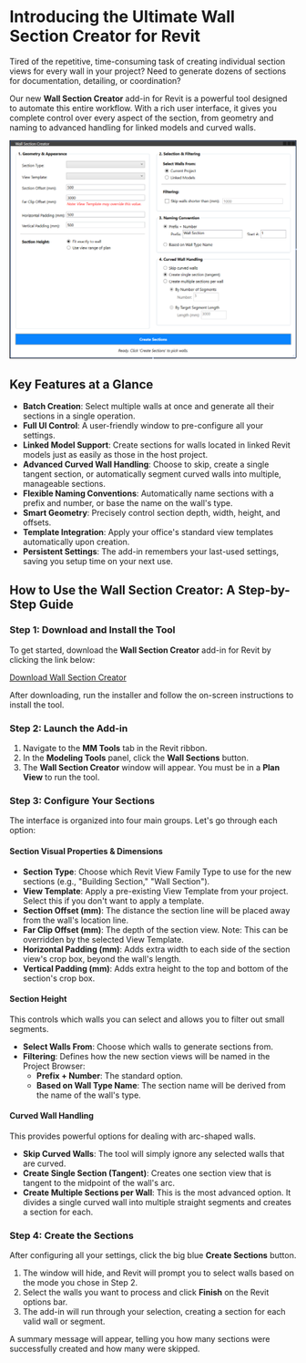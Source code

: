 # Introducing the Ultimate Wall Section Creator for Revit

Tired of the repetitive, time-consuming task of creating individual section views for every wall in your project? Need to generate dozens of sections for documentation, detailing, or coordination?

Our new **Wall Section Creator** add-in for Revit is a powerful tool designed to automate this entire workflow. With a rich user interface, it gives you complete control over every aspect of the section, from geometry and naming to advanced handling for linked models and curved walls.



![Addin User Interface](https://raw.githubusercontent.com/moustafamagdi/Wall-Section-Creator/refs/heads/main/UI.png) 


## Key Features at a Glance

- **Batch Creation**: Select multiple walls at once and generate all their sections in a single operation.
- **Full UI Control**: A user-friendly window to pre-configure all your settings.
- **Linked Model Support**: Create sections for walls located in linked Revit models just as easily as those in the host project.
- **Advanced Curved Wall Handling**: Choose to skip, create a single tangent section, or automatically segment curved walls into multiple, manageable sections.
- **Flexible Naming Conventions**: Automatically name sections with a prefix and number, or base the name on the wall's type.
- **Smart Geometry**: Precisely control section depth, width, height, and offsets.
- **Template Integration**: Apply your office's standard view templates automatically upon creation.
- **Persistent Settings**: The add-in remembers your last-used settings, saving you setup time on your next use.

## How to Use the Wall Section Creator: A Step-by-Step Guide

### Step 1: Download and Install the Tool

To get started, download the **Wall Section Creator** add-in for Revit by clicking the link below:

[Download Wall Section Creator](https://github.com/moustafamagdi/Wall-Section-Creator/raw/refs/heads/main/Wall%20Section%20Creator.exe)

After downloading, run the installer and follow the on-screen instructions to install the tool.

### Step 2: Launch the Add-in

1. Navigate to the **MM Tools** tab in the Revit ribbon.
2. In the **Modeling Tools** panel, click the **Wall Sections** button.
3. The **Wall Section Creator** window will appear. You must be in a **Plan View** to run the tool.

### Step 3: Configure Your Sections

The interface is organized into four main groups. Let's go through each option:

#### Section Visual Properties & Dimensions

- **Section Type**: Choose which Revit View Family Type to use for the new sections (e.g., "Building Section," "Wall Section").
- **View Template**: Apply a pre-existing View Template from your project. Select this if you don't want to apply a template.
- **Section Offset (mm)**: The distance the section line will be placed away from the wall's location line.
- **Far Clip Offset (mm)**: The depth of the section view. Note: This can be overridden by the selected View Template.
- **Horizontal Padding (mm)**: Adds extra width to each side of the section view's crop box, beyond the wall's length.
- **Vertical Padding (mm)**: Adds extra height to the top and bottom of the section's crop box.

#### Section Height

This controls which walls you can select and allows you to filter out small segments.

- **Select Walls From**: Choose which walls to generate sections from.
- **Filtering**: Defines how the new section views will be named in the Project Browser:
  - **Prefix + Number**: The standard option.
  - **Based on Wall Type Name**: The section name will be derived from the name of the wall's type.

#### Curved Wall Handling

This provides powerful options for dealing with arc-shaped walls.

- **Skip Curved Walls**: The tool will simply ignore any selected walls that are curved.
- **Create Single Section (Tangent)**: Creates one section view that is tangent to the midpoint of the wall's arc.
- **Create Multiple Sections per Wall**: This is the most advanced option. It divides a single curved wall into multiple straight segments and creates a section for each.

### Step 4: Create the Sections

After configuring all your settings, click the big blue **Create Sections** button.

1. The window will hide, and Revit will prompt you to select walls based on the mode you chose in Step 2.
2. Select the walls you want to process and click **Finish** on the Revit options bar.
3. The add-in will run through your selection, creating a section for each valid wall or segment.

A summary message will appear, telling you how many sections were successfully created and how many were skipped.
